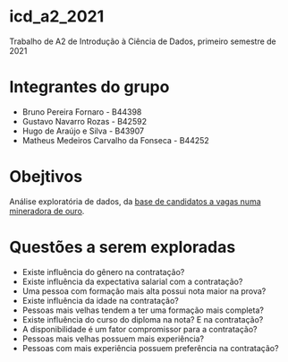 # icd_a2_2021
Trabalho de A2 de Introdução à Ciência de Dados, primeiro semestre de 2021

# Integrantes do grupo
- Bruno Pereira Fornaro - B44398
- Gustavo Navarro Rozas - B42592
- Hugo de Araújo e Silva - B43907
- Matheus Medeiros Carvalho da Fonseca - B44252

# Obejtivos
Análise exploratória de dados, da [base de candidatos a vagas numa mineradora de ouro](https://www.kaggle.com/bryanb/applicants-for-a-gold-digger-position).

# Questões a serem exploradas
- Existe influência do gênero na contratação? 
- Existe influência da expectativa salarial com a contratação? 
- Uma pessoa com formação mais alta possui nota maior na prova? 
- Existe influência da idade na contratação? 
- Pessoas mais velhas tendem a ter uma formação mais completa? 
- Existe influência do curso do diploma na nota? E na contratação? 
- A disponibilidade é um fator compromissor para a contratação? 
- Pessoas mais velhas possuem mais experiência? 
- Pessoas com mais experiência possuem preferência na contratação?